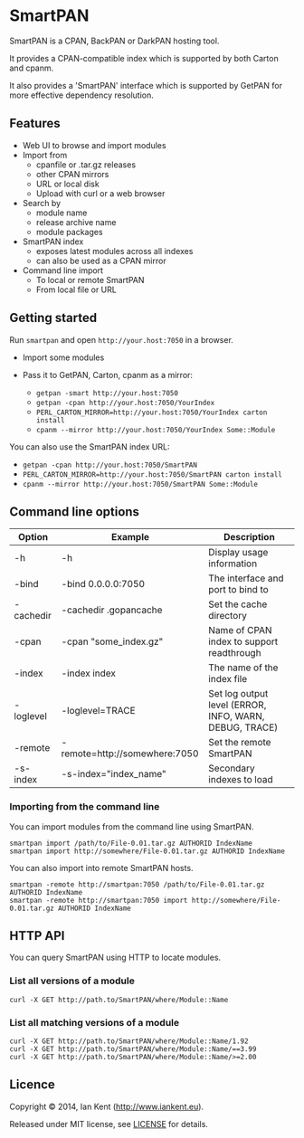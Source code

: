 SmartPAN
========

SmartPAN is a CPAN, BackPAN or DarkPAN hosting tool.

It provides a CPAN-compatible index which is supported by
both Carton and cpanm.

It also provides a 'SmartPAN' interface which is supported
by GetPAN for more effective dependency resolution.

## Features

- Web UI to browse and import modules
- Import from 
  - cpanfile or .tar.gz releases
  - other CPAN mirrors
  - URL or local disk
  - Upload with curl or a web browser
- Search by
  - module name
  - release archive name
  - module packages
- SmartPAN index
  - exposes latest modules across all indexes
  - can also be used as a CPAN mirror
- Command line import
  - To local or remote SmartPAN
  - From local file or URL

## Getting started

Run `smartpan` and open `http://your.host:7050` in a browser.

- Import some modules
- Pass it to GetPAN, Carton, cpanm as a mirror:

  - `getpan -smart http://your.host:7050`
  - `getpan -cpan http://your.host:7050/YourIndex`
  - `PERL_CARTON_MIRROR=http://your.host:7050/YourIndex carton install`
  - `cpanm --mirror http://your.host:7050/YourIndex Some::Module`

You can also use the SmartPAN index URL:

  - `getpan -cpan http://your.host:7050/SmartPAN`
  - `PERL_CARTON_MIRROR=http://your.host:7050/SmartPAN carton install`
  - `cpanm --mirror http://your.host:7050/SmartPAN Some::Module`

## Command line options

| Option            | Example                          | Description
| ---------         | -------                          | -----------
| -h                | -h                               | Display usage information
| -bind             | -bind 0.0.0.0:7050               | The interface and port to bind to
| -cachedir         | -cachedir .gopancache            | Set the cache directory
| -cpan             | -cpan "some_index.gz"            | Name of CPAN index to support readthrough
| -index            | -index index                     | The name of the index file
| -loglevel         | -loglevel=TRACE                  | Set log output level (ERROR, INFO, WARN, DEBUG, TRACE)
| -remote           | -remote=http://somewhere:7050    | Set the remote SmartPAN
| -s-index          | -s-index="index_name"            | Secondary indexes to load

### Importing from the command line

You can import modules from the command line using SmartPAN.

    smartpan import /path/to/File-0.01.tar.gz AUTHORID IndexName
    smartpan import http://somewhere/File-0.01.tar.gz AUTHORID IndexName

You can also import into remote SmartPAN hosts.

    smartpan -remote http://smartpan:7050 /path/to/File-0.01.tar.gz AUTHORID IndexName
    smartpan -remote http://smartpan:7050 import http://somewhere/File-0.01.tar.gz AUTHORID IndexName

## HTTP API

You can query SmartPAN using HTTP to locate modules.

### List all versions of a module

    curl -X GET http://path.to/SmartPAN/where/Module::Name

### List all matching versions of a module

    curl -X GET http://path.to/SmartPAN/where/Module::Name/1.92
    curl -X GET http://path.to/SmartPAN/where/Module::Name/==3.99
    curl -X GET http://path.to/SmartPAN/where/Module::Name/>=2.00

## Licence

Copyright ©‎ 2014, Ian Kent (http://www.iankent.eu).

Released under MIT license, see [LICENSE](LICENSE.md) for details.
